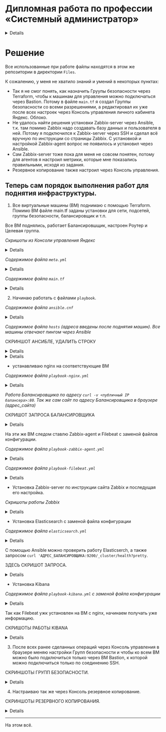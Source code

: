 
#  Дипломная работа по профессии «Системный администратор»

<details> 
   
Содержание
==========
* [Задача](#Задача)
* [Инфраструктура](#Инфраструктура)
    * [Сайт](#Сайт)
    * [Мониторинг](#Мониторинг)
    * [Логи](#Логи)
    * [Сеть](#Сеть)
    * [Резервное копирование](#Резервное-копирование)
    * [Дополнительно](#Дополнительно)
* [Выполнение работы](#Выполнение-работы)
* [Критерии сдачи](#Критерии-сдачи)
* [Как правильно задавать вопросы дипломному руководителю](#Как-правильно-задавать-вопросы-дипломному-руководителю) 

---------

## Задача
Ключевая задача — разработать отказоустойчивую инфраструктуру для сайта, включающую мониторинг, сбор логов и резервное копирование основных данных. Инфраструктура должна размещаться в [Yandex Cloud](https://cloud.yandex.com/) и отвечать минимальным стандартам безопасности: запрещается выкладывать токен от облака в git. Используйте [инструкцию](https://cloud.yandex.ru/docs/tutorials/infrastructure-management/terraform-quickstart#get-credentials).

**Перед началом работы над дипломным заданием изучите [Инструкция по экономии облачных ресурсов](https://github.com/netology-code/devops-materials/blob/master/cloudwork.MD).**

## Инфраструктура
Для развёртки инфраструктуры используйте Terraform и Ansible.  

Не используйте для ansible inventory ip-адреса! Вместо этого используйте fqdn имена виртуальных машин в зоне ".ru-central1.internal". Пример: example.ru-central1.internal  

Важно: используйте по-возможности **минимальные конфигурации ВМ**:2 ядра 20% Intel ice lake, 2-4Гб памяти, 10hdd, прерываемая. 

**Так как прерываемая ВМ проработает не больше 24ч, перед сдачей работы на проверку дипломному руководителю сделайте ваши ВМ постоянно работающими.**

Ознакомьтесь со всеми пунктами из этой секции, не беритесь сразу выполнять задание, не дочитав до конца. Пункты взаимосвязаны и могут влиять друг на друга.

### Сайт
Создайте две ВМ в разных зонах, установите на них сервер nginx, если его там нет. ОС и содержимое ВМ должно быть идентичным, это будут наши веб-сервера.

Используйте набор статичных файлов для сайта. Можно переиспользовать сайт из домашнего задания.

Создайте [Target Group](https://cloud.yandex.com/docs/application-load-balancer/concepts/target-group), включите в неё две созданных ВМ.

Создайте [Backend Group](https://cloud.yandex.com/docs/application-load-balancer/concepts/backend-group), настройте backends на target group, ранее созданную. Настройте healthcheck на корень (/) и порт 80, протокол HTTP.

Создайте [HTTP router](https://cloud.yandex.com/docs/application-load-balancer/concepts/http-router). Путь укажите — /, backend group — созданную ранее.

Создайте [Application load balancer](https://cloud.yandex.com/en/docs/application-load-balancer/) для распределения трафика на веб-сервера, созданные ранее. Укажите HTTP router, созданный ранее, задайте listener тип auto, порт 80.

Протестируйте сайт
`curl -v <публичный IP балансера>:80` 

### Мониторинг
Создайте ВМ, разверните на ней Zabbix. На каждую ВМ установите Zabbix Agent, настройте агенты на отправление метрик в Zabbix. 

Настройте дешборды с отображением метрик, минимальный набор — по принципу USE (Utilization, Saturation, Errors) для CPU, RAM, диски, сеть, http запросов к веб-серверам. Добавьте необходимые tresholds на соответствующие графики.

### Логи
Cоздайте ВМ, разверните на ней Elasticsearch. Установите filebeat в ВМ к веб-серверам, настройте на отправку access.log, error.log nginx в Elasticsearch.

Создайте ВМ, разверните на ней Kibana, сконфигурируйте соединение с Elasticsearch.

### Сеть
Разверните один VPC. Сервера web, Elasticsearch поместите в приватные подсети. Сервера Zabbix, Kibana, application load balancer определите в публичную подсеть.

Настройте [Security Groups](https://cloud.yandex.com/docs/vpc/concepts/security-groups) соответствующих сервисов на входящий трафик только к нужным портам.

Настройте ВМ с публичным адресом, в которой будет открыт только один порт — ssh. Настройте все security groups на разрешение входящего ssh из этой security group. Эта вм будет реализовывать концепцию bastion host. Потом можно будет подключаться по ssh ко всем хостам через этот хост.

### Резервное копирование
Создайте snapshot дисков всех ВМ. Ограничьте время жизни snaphot в неделю. Сами snaphot настройте на ежедневное копирование.

### Дополнительно
Не входит в минимальные требования. 

1. Для Zabbix можно реализовать разделение компонент - frontend, server, database. Frontend отдельной ВМ поместите в публичную подсеть, назначте публичный IP. Server поместите в приватную подсеть, настройте security group на разрешение трафика между frontend и server. Для Database используйте [Yandex Managed Service for PostgreSQL](https://cloud.yandex.com/en-ru/services/managed-postgresql). Разверните кластер из двух нод с автоматическим failover.
2. Вместо конкретных ВМ, которые входят в target group, можно создать [Instance Group](https://cloud.yandex.com/en/docs/compute/concepts/instance-groups/), для которой настройте следующие правила автоматического горизонтального масштабирования: минимальное количество ВМ на зону — 1, максимальный размер группы — 3.
3. В Elasticsearch добавьте мониторинг логов самого себя, Kibana, Zabbix, через filebeat. Можно использовать logstash тоже.
4. Воспользуйтесь Yandex Certificate Manager, выпустите сертификат для сайта, если есть доменное имя. Перенастройте работу балансера на HTTPS, при этом нацелен он будет на HTTP веб-серверов.

## Выполнение работы
На этом этапе вы непосредственно выполняете работу. При этом вы можете консультироваться с руководителем по поводу вопросов, требующих уточнения.

⚠️ В случае недоступности ресурсов Elastic для скачивания рекомендуется разворачивать сервисы с помощью docker контейнеров, основанных на официальных образах.

**Важно**: Ещё можно задавать вопросы по поводу того, как реализовать ту или иную функциональность. И руководитель определяет, правильно вы её реализовали или нет. Любые вопросы, которые не освещены в этом документе, стоит уточнять у руководителя. Если его требования и указания расходятся с указанными в этом документе, то приоритетны требования и указания руководителя.

## Критерии сдачи
1. Инфраструктура отвечает минимальным требованиям, описанным в [Задаче](#Задача).
2. Предоставлен доступ ко всем ресурсам, у которых предполагается веб-страница (сайт, Kibana, Zabbix).
3. Для ресурсов, к которым предоставить доступ проблематично, предоставлены скриншоты, команды, stdout, stderr, подтверждающие работу ресурса.
4. Работа оформлена в отдельном репозитории в GitHub или в [Google Docs](https://docs.google.com/), разрешён доступ по ссылке. 
5. Код размещён в репозитории в GitHub.
6. Работа оформлена так, чтобы были понятны ваши решения и компромиссы. 
7. Если использованы дополнительные репозитории, доступ к ним открыт. 

## Как правильно задавать вопросы дипломному руководителю
Что поможет решить большинство частых проблем:
1. Попробовать найти ответ сначала самостоятельно в интернете или в материалах курса и только после этого спрашивать у дипломного руководителя. Навык поиска ответов пригодится вам в профессиональной деятельности.
2. Если вопросов больше одного, присылайте их в виде нумерованного списка. Так дипломному руководителю будет проще отвечать на каждый из них.
3. При необходимости прикрепите к вопросу скриншоты и стрелочкой покажите, где не получается. Программу для этого можно скачать [здесь](https://app.prntscr.com/ru/).

Что может стать источником проблем:
1. Вопросы вида «Ничего не работает. Не запускается. Всё сломалось». Дипломный руководитель не сможет ответить на такой вопрос без дополнительных уточнений. Цените своё время и время других.
2. Откладывание выполнения дипломной работы на последний момент.
3. Ожидание моментального ответа на свой вопрос. Дипломные руководители — работающие инженеры, которые занимаются, кроме преподавания, своими проектами. Их время ограничено, поэтому постарайтесь задавать правильные вопросы, чтобы получать быстрые ответы :)

</details>

# Решение

Все использованные при работе файлы находятся в этом же репозитории в директории `Files`.

К сожалению, у меня не хватило знаний и умений в некоторых пунктах:

* Так я не смог понять, как назначить Груупы безопасности через Terraform, чтобы к машинам для управления можно подключаться через Bastion. Потому в файле `main.tf` я создал Группы безопасности со всеми разрешениями, а редактировал их уже после всех настроек через Консоль управления личного кабинета Яндекс. Облоко.
* Не удалось найти решения установки Zabbix-server через Ansible, т.к. там помимо Zabbix надо создавать базу данных и пользователя в ней. Потому я подключился к Zabbix-server через SSH и сделал всё вручную по инструкции со страницы Zabbix. С установкой и настройкой Zabbix-agent вопрос не появилось и установил через Ansible.
* Сам Zabbix-server тоже пока для меня не совсем понятен, потому для агентов я настроил метрики, которые мне показались правильными, исходя из задания.
* Резервное копирование также настроил через Консоль управления.

Теперь сам порядок выполнения работ для поднятия инфраструктуры.
-----
1. Все виртуальные машины (ВМ) поднимаю с помощью Terraform. Помимо ВМ файле main.tf заданы установки для сети, подсетей, группы безопасности, балансировщик и т.п.

Все ВМ поднялись, работает Балансировшщик, настроен Роутер и Целевая группа.

*Скришоты из Консоли управления Яндекс*

<details>

</details>

*Содержимое файла `meta.yml`*

<details>

```
#cloud-config
users:
- name: chistov
  groups: sudo
  shell: /bin/bash
  sudo: ['ALL=(ALL) NOPASSWD:ALL']
  ssh-authorized-keys:
    - ssh-rsa AAA...

```
 
</details>

*Содержимое файла `main.tf`*

<details>

```
# ----- Провайдер -----
 terraform {
  required_providers {
    yandex = {
      source  = "yandex-cloud/yandex"
    }
  }
}

provider "yandex" {
  token     = "y0_AgAAAAABHHbtAATuwQAAAADyebfD66YPI7gxRXWMBhVKLNynZKKp53Y"
  cloud_id  = "b1g524jj0p1d4ofp1l6s"
  folder_id = "b1gvjnnl70b79k428v6p"
  zone      = "ru-central1-a"
}

# ----- Настройка сети -----
resource "yandex_vpc_network" "diplom-net" {
  name = "dilpom-net"
}

# ----- Настройка подсетей -----
resource "yandex_vpc_subnet" "subnet-a" {
  name           = "subnet-a"
  zone           = "ru-central1-a"
  network_id     = yandex_vpc_network.diplom-net.id
  v4_cidr_blocks = ["192.168.10.0/24"]
}

resource "yandex_vpc_subnet" "subnet-b" {
  name           = "subnet-b"
  zone           = "ru-central1-b"
  network_id     = yandex_vpc_network.diplom-net.id
  v4_cidr_blocks = ["192.168.20.0/24"]
}

# ----- Группы безопасности -----

# Bastion
resource "yandex_vpc_security_group" "bastion" {
  name        = "bastion"
  description = "Public Group Bastion"
  network_id  = "yandex_vpc_network.diplom-net.id"

  ingress {
    protocol       = "ANY"
    description    = "Rule description 1"
    v4_cidr_blocks = ["0.0.0.0/0"]
  }

  egress {
    protocol       = "ANY"
    description    = "Rule description 2"
    v4_cidr_blocks = ["0.0.0.0/0"]
  }
}

#Nginx
resource "yandex_vpc_security_group" "nginx" {
  name        = "priv-nginx"
  description = "Private Group Nginx"
  network_id  = "yandex_vpc_network.diplom-net.id"

  ingress {
    protocol       = "ANY"
    description    = "Rule description 1"
    v4_cidr_blocks = ["0.0.0.0/0"]
  }

  egress {
    protocol       = "ANY"
    description    = "Rule description 2"
    v4_cidr_blocks = ["0.0.0.0/0"]
  }
}

#Elastic
resource "yandex_vpc_security_group" "elastic" {
  name        = "priv-elastic"
  description = "Private Group Elasticsearch"
  network_id  = "yandex_vpc_network.diplom-net.id"

  ingress {
    protocol       = "ANY"
    description    = "Rule description 1"
    v4_cidr_blocks = ["0.0.0.0/0"]
  }

  egress {
    protocol       = "ANY"
    description    = "Rule description 2"
    v4_cidr_blocks = ["0.0.0.0/0"]
  }
}

#Zabbix-server
resource "yandex_vpc_security_group" "zabbix" {
  name        = "pub-zabbix"
  description = "Public Group Zabbix"
  network_id  = "yandex_vpc_network.diplom-net.id"

  ingress {
    protocol       = "ANY"
    description    = "Connect to Zabbix-server"
    v4_cidr_blocks = ["0.0.0.0/0"]
  }

  egress {
    protocol       = "ANY"
    description    = "Out connect"
    v4_cidr_blocks = ["0.0.0.0/0"]
  }
}

#Kibana
resource "yandex_vpc_security_group" "kibana" {
  name        = "pub-kibana"
  description = "Public Group Kibana"
  network_id  = "yandex_vpc_network.diplom-net.id"

  ingress {
    protocol       = "ANY"
    description    = "Connect to Kibana"
    v4_cidr_blocks = ["0.0.0.0/0"]
  }

  egress {
    protocol       = "ANY"
    description    = "Out connect"
    v4_cidr_blocks = ["0.0.0.0/0"]
  }
}

#L7-balance
resource "yandex_vpc_security_group" "balance" {
  name        = "pub-balance"
  description = "Public Group L7-balance"
  network_id  = "yandex_vpc_network.diplom-net.id"

  ingress {
    protocol          = "TCP"
    description       = "Health check"
    predefined_target = "loadbalancer_healthchecks"
  }

  ingress {
    protocol       = "ANY"
    description    = "Connect to Balance"
    v4_cidr_blocks = ["0.0.0.0/0"]
    port           = 80
  }

  egress {
    protocol       = "ANY"
    description    = "Out connect"
    v4_cidr_blocks = ["0.0.0.0/0"]
  }
}

# ----- Создание ВМ nginx -----

# Bastion
resource "yandex_compute_instance" "bastion" {
  name = "bastion"
  hostname = "bastion"
  zone = "ru-central1-a"

  resources{
    cores = 2
    core_fraction = 20
    memory = 2
  }

  boot_disk{
    initialize_params {
      image_id = "fd8ecgtorub9r4609man"
      size = 10
    }
  }
  network_interface {
    subnet_id = yandex_vpc_subnet.subnet-a.id
    nat = true
        security_group_ids = [yandex_vpc_security_group.bastion.id]
  }
  metadata = {
    user-data = "${file("./meta.yml")}"
  }
}

# Nginx-1
resource "yandex_compute_instance" "nginx-1" {
  name = "nginx-1"
  hostname = "nginx-1"
  zone = "ru-central1-a"

  resources{
    cores = 2
    core_fraction = 5
    memory = 1
  }

  boot_disk{
    initialize_params {
      image_id = "fd8ecgtorub9r4609man"
      size = 10
    }
  }
  network_interface {
    subnet_id ="yandex_vpc_subnet.subnet-a.id"
    nat = true
    security_group_ids = [yandex_vpc_security_group.nginx.id]
  }
  metadata = {
    user-data = "${file("./meta.yml")}"
  }
}

Nginx-2
resource "yandex_compute_instance" "nginx-2" {
  name = "nginx-2"
  hostname = "nginx-2"
  zone = "ru-central1-b"

  resources{
    cores = 2
    core_fraction = 5
    memory = 1
  }

  boot_disk{
    initialize_params {
      image_id = "fd8ecgtorub9r4609man"
      size = 10
    }
  }
  network_interface {
    subnet_id = "yandex_vpc_subnet.subnet-b.id"
    nat = true
    security_group_ids = [yandex_vpc_security_group.nginx.id]
  }
  metadata = {
    user-data = "${file("./meta.yml")}"
  }
}

# ----- Target Group -----
resource "yandex_alb_target_group" "target-group" {
  name = "target-group"

  target {
    subnet_id  = "yandex_vpc_subnet.subnet-a.id"
    ip_address = yandex_compute_instance.nginx-1.network_interface.0.ip_address
  }

  target {
    subnet_id    = "yandex_vpc_subnet.subnet-b.id"
    ip_address   = yandex_compute_instance.nginx-2.network_interface.0.ip_address
  }
}


# ----- Backend -----
resource "yandex_alb_backend_group" "backend-group" {
  name                     = "backend-group"

  http_backend {
    name                   = "backend"
    weight                 = 1
    port                   = 80
    target_group_ids       = [yandex_alb_target_group.target-group.id]
    load_balancing_config {
      panic_threshold      = 90
    }
    healthcheck {
      timeout              = "10s"
      interval             = "2s"
      healthy_threshold    = 10
      unhealthy_threshold  = 15
      http_healthcheck {
        path               = "/"
      }
    }
  }
}

# ----- HTTP router -----
resource "yandex_alb_http_router" "http-router" {
  name          = "http-router"
  labels        = {
    tf-label    = "tf-label-value"
    empty-label = ""
  }
}

resource "yandex_alb_virtual_host" "my-virtual-host" {
  name                    = "my-virtual-host"
  http_router_id          = yandex_alb_http_router.http-router.id
  route {
    name                  = "my-way"
    http_route {
      http_route_action {
        backend_group_id  = yandex_alb_backend_group.backend-group.id
        timeout           = "60s"
      }
    }
  }
}

# ----- L-7 Balance -----
resource "yandex_alb_load_balancer" "my-balancer" {
  name        = "my-balancer"
  network_id  = "yandex_vpc_network.diplom-net.id"
  security_group_ids = [yandex_vpc_security_group.balance.id]

  allocation_policy {
    location {
      zone_id   = "ru-central1-a"
      subnet_id = "yandex_vpc_subnet.subnet-a.id"
    }
  }

  listener {
    name = "listener"
    endpoint {
      address {
        external_ipv4_address {
        }
      }
      ports = [ 80 ]
    }
    http {
      handler {
        http_router_id = yandex_alb_http_router.http-router.id
      }
    }
  }
}

# ----- VM Zabbix -----

resource "yandex_compute_instance" "zabbix" {
  name = "zabix"
  hostname = "zabbix-server"
  zone = "ru-central1-a"

  resources{
    cores = 2
    core_fraction = 20
    memory = 4
  }

  boot_disk{
    initialize_params {
      image_id = "fd8ecgtorub9r4609man"
      size = 10
    }
  }
  network_interface {
    subnet_id = "yandex_vpc_subnet.subnet-a.id"
    nat = true
        security_group_ids = [yandex_vpc_security_group.zabbix.id]
  }
  metadata = {
    user-data = "${file("./meta.yml")}"
  }
}

# ----- VM Elastic -----

resource "yandex_compute_instance" "elastic" {
  name = "elastic"
  hostname = "elastic"
  zone = "ru-central1-a"

  resources{
    cores = 2
    core_fraction = 20
    memory = 4
  }

  boot_disk{
    initialize_params {
      image_id = "fd8ecgtorub9r4609man"
      size = 10
    }
  }
  network_interface {
    subnet_id = "yandex_vpc_subnet.subnet-a.id"
    nat = true
        security_group_ids = [yandex_vpc_security_group.elastic.id]
  }
  metadata = {
    user-data = "${file("./meta.yml")}"
  }
}

# ----- Kibana -----
resource "yandex_compute_instance" "kibana" {
  name = "kibana"
  hostname = "kibana"
  zone = "ru-central1-a"

  resources{
    cores = 2
    core_fraction = 20
    memory = 6
  }

  boot_disk{
    initialize_params {
      image_id = "fd8ecgtorub9r4609man"
      size = 10
    }
  }
  network_interface {
    subnet_id = "yandex_vpc_subnet.subnet-a.id"
    nat = true
        security_group_ids = [yandex_vpc_security_group.kibana.id]
  }
  metadata = {
    user-data = "${file("./meta.yml")}"
  }
}

```
 
</details>

2. Начинаю работать с файлами `playbook`.

*Содержимое файла `ansible.cnf`*

<details>

   ```
[defaults]
inventory      = /home/chistov/diplom/hosts
forks          = 10
host_key_checking = False
remote_user = chistov
private_key_file = /home/chistov/.ssh/id_rsa
deprecation_warnings = False
   ```
</details>

*Содержимое файла `hosts` (адреса введены после поднятия машин). Все машины отвечают пингом через Ansible*

СКРИНШОТ АНСИБЛЕ, УДАЛИТЬ СТРОКУ

<details>
   
</details>


<details>

   ```
[bastion]
bastion ansible_host=158.160.99.198

[nginx]
nginx-1 ansible_host=158.160.100.82
nginx-2 ansible_host=158.160.82.234

[zabbixserver]
zabbixserver ansible_host=158.160.123.174

[elastic]
elasticsearch ansible_host=62.84.126.151

[kibana]
kibana ansible_host=158.160.108.67

[filebeat]
nginx-1 ansible_host=158.160.100.82
nginx-2 ansible_host=158.160.82.234

[all:vars]
ansible_ssh_user=chistov
ansible_ssh_private_key_file=/home/chistov/.ssh/id_rsa
   ```
</details>

- устанавливаю nginx на соответствующие ВМ

*Содержимое файла `playbook-nginx.yml`*

<details>

   ```
---
- name: Test connection
  hosts: nginx
  become: yes

  tasks:

  - name: Update apt
    apt:
      update_cache: yes

  - name: Install nginx
    apt: name=nginx state=latest

  - name: Change main page
    ansible.builtin.copy:
      src: /home/chistov/diplom/index.nginx-debian.html
      dest: /var/www/html/index.nginx-debian.html
      owner: chistov
      group: chistov
      mode: '0644'
   ```
</details>

*Работа Балансировщика по адресу `curl -v <публичный IP балансера>:80`. Так же сам сайт по адресу Балансировщика в браузере (адрес_сайта)*

СКРИШОТ ЗАПРОСА БАЛАНСИРОВЩИКА

<details>

</details>

На эти же ВМ следом ставлю Zabbix-agent и Filebeat с заменой файлов конфигурации.

*Содержимое файла `playbook-zabbix-agent.yml`*

<details>

   ```
---
- name: Install Zabbix-agent
  hosts: nginx
  become: yes

  tasks:
  - name: Get zabbix-agent
    ansible.builtin.get_url:
      url: https://repo.zabbix.com/zabbix/6.0/ubuntu/pool/main/z/zabbix-release/zabbix-release_6.0-4+ubuntu20.04_all.deb
      dest: /home/chistov/

  - name: Install repo zabbix-agent
    apt:
      deb: /home/chistov/zabbix-release_6.0-4+ubuntu20.04_all.deb

  - name: Update cash
    apt:
      update_cache: yes

  - name: install zabbix-agent
    apt:
      name: zabbix-agent
      state: latest

  - name: stop zabbix-agent
    service:
      name: zabbix-agent.service
      state: stopped

  - name: Copy conf-file
    copy:
      src: /home/chistov/diplom/zabbix_agentd.conf
      dest: /etc/zabbix/zabbix_agentd.conf
      mode: 0644
      owner: root
      group: root

  - name: Start zabbix-agent
    service:
      name: zabbix-agent.service
      state: started
   ```
</details>

*Содержимое файла `playbook-filebeat.yml`*

<details>

   ```
---
- name: Install Filebeat
  hosts: nginx
  become: yes

  tasks:
  - name: Get Filebeat
    ansible.builtin.get_url:
      url: https://mirror.yandex.ru/mirrors/elastic/7/pool/main/f/filebeat/filebeat-7.17.9-amd64.deb
      dest: /home/chistov/

  - name: Install Filebeat
    apt:
      deb: /home/chistov/filebeat-7.17.9-amd64.deb

  - name: Systemctl daemon reload
    systemd:
      daemon_reload: true
      name: filebeat.service
      state: started

  - name: Copy conf-file
    copy:
      src: /home/chistov/diplom/filebeat.yml
      dest: /etc/filebeat/filebeat.yml
      mode: 0644
      owner: root
      group: root

  - name: Restart Filebeat
    systemd:
      name: filebeat.service
      state: restarted
   ```
</details>

- Установка Zabbix-server по инструкции сайта Zabbix и последущая его настройка.

*Скришоты работы Zabbix*

<details>

   
</details>

- Установка Elasticsearch с заменой файла конфигурации

*Содержимое файла `elasticsearch.yml`*

<details>

   ```
---
- name: Install elastic
  hosts: elastic
  become: yes

  tasks:
  - name: Update apt
    apt:
      update_cache: yes

  - name: Install java
    apt: name=openjdk-11-jdk state=latest

  - name: Get elastic
    ansible.builtin.get_url:
      url: https://mirror.yandex.ru/mirrors/elastic/7/pool/main/e/elasticsearch/elasticsearch-7.17.9-amd64.deb
      dest: /home/chistov/

  - name: Install elastic
    apt:
      deb: /home/chistov/elasticsearch-7.17.9-amd64.deb

  - name: Systemctl daemon reload
    systemd:
      daemon_reload: true
      name: elasticsearch.service
      state: started

  - name: Copy conf-file
    copy:
      src: /home/chistov/diplom/elasticsearch.yml
      dest: /etc/elasticsearch/elasticsearch.yml
      mode: 0644
      owner: root
      group: elasticsearch

  - name: Restart elastic
    systemd:
      name: elasticsearch.service
      state: restarted
   ```
</details>

С помощью Ansible можно проверить работу Elasticserch, а также запросом `curl 'АДРЕС_БАЛАНСИРОВЩИКА:9200/_cluster/health?pretty`.

ЗДЕСЬ СКРИШОТ ЗАПРОСА.

<details>

</details>

- Установка Kibana

*Содержимое файла `playbook-kibana.yml` с заменой файла конфигурации*

<details>

   ```
---
- name: Install Kibana
  hosts: kibana
  become: yes

  tasks:
  - name: Get Kibana
    ansible.builtin.get_url:
      url: https://mirror.yandex.ru/mirrors/elastic/7/pool/main/k/kibana/kibana-7.17.9-amd64.deb
      dest: /home/chistov/

  - name: Install Kibana
    apt:
      deb: /home/chistov/kibana-7.17.9-amd64.deb

  - name: Systemctl daemon reload
    systemd:
      daemon_reload: true
      name: kibana.service
      state: started

  - name: Copy conf-file
    copy:
      src: /home/chistov/diplom/kibana.yml
      dest: /etc/kibana/kibana.yml
      mode: 0644
      owner: root
      group: kibana

  - name: Restart Kibana
    systemd:
      name: kibana.service
      state: restarted
   ```
</details>

Так как Filebeat ужк установлен на ВМ с nginx, начинаем получать уже информацию.

СКРИШОТЫ РАБОТЫ KIBANA

<details>

</details>

3. После всех ранее сделанных операций через Консоль управления в браузере меняю настройки Групп безопасности и чтобы ко всем ВМ можно было подключиться только через ВМ Bastion, к которой можно подключиться только по соединению SSH.

СКРИНШОТЫ ГРУПП БЕЗОПАСНОСТИ.

<details>

</details>

4. Настраиваю так же через Консоль резервное копирование.

СКРИНШОТЫ РЕЗЕРВНОГО КОПИРОВАНИЯ.

<details>

</details>

-----
На этом всё.
